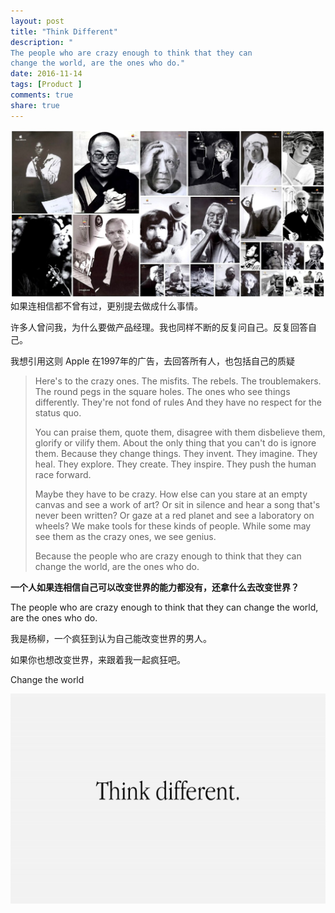 ```yaml
---
layout: post
title: "Think Different"
description: "
The people who are crazy enough to think that they can
change the world, are the ones who do."
date: 2016-11-14
tags: [Product ]
comments: true
share: true
---
```

![image](/images/Advertising/Thinkdifferent.jpg)
如果连相信都不曾有过，更别提去做成什么事情。

许多人曾问我，为什么要做产品经理。我也同样不断的反复问自己。反复回答自己。

我想引用这则 Apple 在1997年的广告，去回答所有人，也包括自己的质疑



> Here's to the crazy ones.
> The misfits.
> The rebels.
> The troublemakers.
> The round pegs in the square holes.
> The ones who see things differently.
> They're not fond of rules
> And they have no respect for the status quo.
>
> 
> You can praise them, quote them, disagree with them
> disbelieve them, glorify or vilify them.
> About the only thing that you can't do is ignore them.
> Because they change things.
> They invent.     They imagine.     They heal.
> They explore.   They create.        They inspire.
> They push the human race forward.
>
> 
> Maybe they have to be crazy.
> How else can you stare at an empty canvas and see a work of art?
> Or sit in silence and hear a song that's never been written?
> Or gaze at a red planet and see a laboratory on wheels?
> We make tools for these kinds of people.
> While some may see them as the crazy ones, we see genius.
>
> 
> Because the people who are crazy enough to think that they can
> change the world, are the ones who do.



**一个人如果连相信自己可以改变世界的能力都没有，还拿什么去改变世界？**

The people who are crazy enough to think that they can
change the world, are the ones who do.



我是杨柳，一个疯狂到认为自己能改变世界的男人。

如果你也想改变世界，来跟着我一起疯狂吧。

Change the world


![image](/images/Advertising/AppleThinkDifferent.png)
